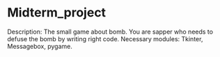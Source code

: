 # Midterm_project
Description: The small game about bomb. You are sapper who needs to defuse the bomb by writing right code.
Necessary modules: Tkinter, Messagebox, pygame.
